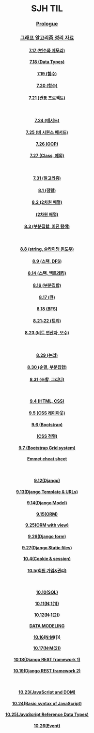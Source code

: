 <div align = "center">
 
 # **SJH TIL**

 ### [Prologue](https://github.com/SeoJunHa96/TIL/blob/main/Document/Prologue.md) 


### [그래프 알고리즘 정리 자료](https://github.com/SeoJunHa96/TIL/blob/main/Document/%EC%95%8C%EA%B3%A0%EB%A6%AC%EC%A6%98%20%EC%A0%95%EB%A6%AC.md)


 #### [7.17 (변수와 메모리)](https://github.com/SeoJunHa96/TIL/blob/main/Document/7.17.md)
 #### [7.18 (Data Types)](https://github.com/SeoJunHa96/TIL/blob/main/Document/7.18.md)
 #### [7.19 (함수)](https://github.com/SeoJunHa96/TIL/blob/main/Document/7.19.md)
 #### [7.20 (함수)](https://github.com/SeoJunHa96/TIL/blob/main/Document/7.20.md)
 #### [7.21 (관통 프로젝트)](https://github.com/SeoJunHa96/TIL/blob/main/Document/7.21.md)         <br/><br/><br/> 
  


 #### [7.24 (메서드)](https://github.com/SeoJunHa96/TIL/blob/main/Document/7.24.md)
 #### [7.25 (비 시퀀스 메서드)](https://github.com/SeoJunHa96/TIL/blob/main/Document/7.25.md)
 #### [7.26 (OOP)](https://github.com/SeoJunHa96/TIL/blob/main/Document/7.26.md)
 #### [7.27 (Class, 예외)](https://github.com/SeoJunHa96/TIL/blob/main/Document/7.%2027%20class%2C%20%EC%98%88%EC%99%B8.md)         <br/><br/><br/> 



 #### [7.31 (알고리즘)](https://github.com/SeoJunHa96/TIL/blob/main/Document/7.31%20%EC%95%8C%EA%B3%A0%EB%A6%AC%EC%A6%98.md)
 #### [8.1 (정렬)](https://github.com/SeoJunHa96/TIL/blob/main/Document/8.1%20%EC%A0%95%EB%A0%AC.md)
 #### [8.2 (2차원 배열)](https://github.com/SeoJunHa96/TIL/blob/main/Document/8.2%202%EC%B0%A8%EC%9B%90%20%EB%B0%B0%EC%97%B4.md)
 #### [(2차원 배열)](https://github.com/SeoJunHa96/TIL/blob/main/Document/2%EC%B0%A8%EC%9B%90%20%EB%B0%B0%EC%97%B4.md)
 #### [8.3 (부분집합, 이진 탐색)](https://github.com/SeoJunHa96/TIL/blob/main/Document/8.3%20%EB%B6%80%EB%B6%84%EC%A7%91%ED%95%A9%2C%20%EC%9D%B4%EC%A7%84%ED%83%90%EC%83%89.md)         <br/><br/><br/> 


#### [8.8 (string, 슬라이딩 윈도우)](https://github.com/SeoJunHa96/TIL/blob/main/Document/8.8%20string%2C%20%EC%8A%AC%EB%9D%BC%EC%9D%B4%EB%94%A9%20%EC%9C%88%EB%8F%84%EC%9A%B0.md)
#### [8.9 (스택, DFS)](https://github.com/SeoJunHa96/TIL/blob/main/Document/8.9%20%EC%8A%A4%ED%83%9D%2C%20DFS.md)
#### [8.14 (스택, 백트레킹)](https://github.com/SeoJunHa96/TIL/blob/main/Document/8.14%20%EC%8A%A4%ED%83%9D(Stack)%2C%20%EB%B0%B1%ED%8A%B8%EB%A0%88%ED%82%B9.md)
#### [8.16 (부분집합)](https://github.com/SeoJunHa96/TIL/blob/main/Document/8.16%20%EB%B6%80%EB%B6%84%EC%A7%91%ED%95%A9.md)
#### [8.17 (큐)](https://github.com/SeoJunHa96/TIL/blob/main/Document/8.17%20%ED%81%90(Queue).md)
#### [8.18 (BFS)](https://github.com/SeoJunHa96/TIL/blob/main/Document/8.18%20BFS.md)
#### [8.21-22 (트리)](https://github.com/SeoJunHa96/TIL/blob/main/Document/8.21%20-%208.22%20%ED%8A%B8%EB%A6%AC.md)
#### [8.23 (비트 연산자, 보수)](https://github.com/SeoJunHa96/TIL/blob/main/Document/8.23%20%EB%B9%84%ED%8A%B8%20%EC%97%B0%EC%82%B0%EC%9E%90%2C%20%EB%B3%B4%EC%88%98.md)          <br/><br/><br/> 


#### [8.29 (논리)](https://github.com/SeoJunHa96/TIL/blob/main/Document/8.29%20%EB%85%BC%EB%A6%AC.md)
#### [8.30 (순열, 부분집합)](https://github.com/SeoJunHa96/TIL/blob/main/Document/8.30%20%EC%99%84%EC%A0%84%EA%B2%80%EC%83%89%2C%20%EC%88%9C%EC%97%B4%2C%20%EB%B6%80%EB%B6%84%EC%A7%91%ED%95%A9.md)
#### [8.31 (조합, 그리디)](https://github.com/SeoJunHa96/TIL/blob/main/Document/8.31%20%EC%A1%B0%ED%95%A9%2C%20%EA%B7%B8%EB%A6%AC%EB%94%94.md)           <br/><br/><br/> 


#### [9.4 (HTML, CSS)](https://github.com/SeoJunHa96/TIL/blob/main/Document/9.4%20HTML%20CSS.md)
#### [9.5 (CSS 레이아웃)](https://github.com/SeoJunHa96/TIL/blob/main/Document/9.5%20CSS%20%EB%A0%88%EC%9D%B4%EC%95%84%EC%9B%83.md)
#### [9.6 (Bootstrap)](https://github.com/SeoJunHa96/TIL/blob/main/Document/9.6%20Bootstrap.md)
#### [(CSS 정렬)](https://github.com/SeoJunHa96/TIL/blob/main/Document/CSS%20%EC%A0%95%EB%A0%AC.md)
#### [9.7 (Bootstrap Grid system)](https://github.com/SeoJunHa96/TIL/blob/main/Document/9.7%20Bootstrap%20Grid%20system.md)
#### [Emmet cheat sheet](https://github.com/SeoJunHa96/TIL/blob/main/Document/Emmet%20Cheat%20Sheet.md)       <br/><br/><br/> 


#### [9.12(Django)](https://github.com/SeoJunHa96/TIL/blob/main/Document/9.12%20Django.md)
#### [9.13(Django Template & URLs)](https://github.com/SeoJunHa96/TIL/blob/main/Document/9.13%20Django%20Template%20%26%20URLs.md)
#### [9.14(Django Model)](https://github.com/SeoJunHa96/TIL/blob/main/Document/9.14%20Django%20Model.md)
#### [9.15(ORM)](https://github.com/SeoJunHa96/TIL/blob/main/Document/9.15%20ORM.md)
#### [9.25(ORM with view)](https://github.com/SeoJunHa96/TIL/blob/main/Document/9.25%20Django%20ORM%20with%20view.md)
#### [9.26(Django form)](https://github.com/SeoJunHa96/TIL/blob/main/Document/9.26%20Django%20Form.md)
#### [9.27(Django Static files)](https://github.com/SeoJunHa96/TIL/blob/main/Document/9.27%20Django%20Static%20files.md)
#### [10.4(Cookie & session)](https://github.com/SeoJunHa96/TIL/blob/main/Document/10.4%20Django%20Authentication%20System.md)
#### [10.5(회원 가입&관리)](https://github.com/SeoJunHa96/TIL/blob/main/Document/10.5%20%ED%9A%8C%EC%9B%90%20%EA%B0%80%EC%9E%85.md)   <br/><br/><br/> 


#### [10.10(SQL)](https://github.com/SeoJunHa96/TIL/blob/main/Document/10.10%20SQL.md)
#### [10.11(N:1(1))](https://github.com/SeoJunHa96/TIL/blob/main/Document/10.11%20N1%20(1).md)
#### [10.12(N:1(2))](https://github.com/SeoJunHa96/TIL/blob/main/Document/10.12%20N1(2).md)
#### [DATA MODELING](https://github.com/SeoJunHa96/TIL/blob/main/Document/Data%20Modeling.md)
#### [10.16(N:M(1))](https://github.com/SeoJunHa96/TIL/blob/main/Document/10.16%20NM(1).md)
#### [10.17(N:M(2))](https://github.com/SeoJunHa96/TIL/blob/main/Document/10.17%20NM(2).md)
#### [10.18(Django REST framework 1)](https://github.com/SeoJunHa96/TIL/blob/main/Document/10.18%20Django%20REST%20framework%201.md)
#### [10.19(Django REST framework 2)](https://github.com/SeoJunHa96/TIL/blob/main/Document/10.19%20Django%20REST%20framework%202.md)  <br/><br/><br/> 

#### [10.23(JavaScript and DOM)](https://github.com/SeoJunHa96/TIL/blob/main/Document/10.23%20JavaScript%20and%20DOM.md)
#### [10.24(Basic syntax of JavaScript)](https://github.com/SeoJunHa96/TIL/blob/main/Document/10.24%20Basic%20syntax%20of%20JavaScript.md)
#### [10.25(JavaScript Reference Data Types)](https://github.com/SeoJunHa96/TIL/blob/main/Document/10.25%20JavaScript%20Reference%20Data%20Types.md)
#### [10.26(Event)](https://github.com/SeoJunHa96/TIL/blob/main/Document/10.26%20%EC%9D%B4%EB%B2%A4%ED%8A%B8.md)
</div>
